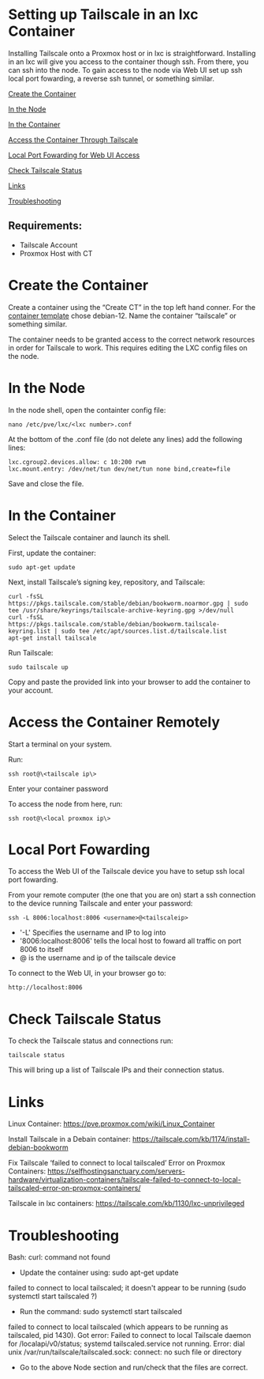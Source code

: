 # Setting up Tailscale in an lxc Container 
Installing Tailscale onto a Proxmox host or in lxc is straightforward. Installing in an lxc will give you access to the container though ssh. From there, you can ssh into the node. To gain access to the node via Web UI set up ssh local port fowarding, a reverse ssh tunnel, or something similar.

[Create the Container](#Create-the-Container)

[In the Node](#In-the-Node)

[In the Container](#In-the-Container)

[Access the Container Through Tailscale](#Access-the-Container-Remotely)

[Local Port Fowarding for Web UI Access](#Local-Port-Fowarding)

[Check Tailscale Status](#Check-Tailscale-Status)

[Links](#Links)

[Troubleshooting](#Troubleshooting)


## Requirements:
- Tailscale Account
- Proxmox Host with CT

# Create the Container
Create a container using the “Create CT” in the top left hand conner. For the [container template](https://pve.proxmox.com/wiki/Linux_Container) chose debian-12. Name the container “tailscale” or something similar.

The container needs to be granted access to the correct network resources in order for Tailscale to work. This requires editing the LXC config files on the node.

# In the Node
In the node shell, open the containter config file:

```
nano /etc/pve/lxc/<lxc number>.conf
```

At the bottom of the .conf file (do not delete any lines) add the following lines:

```
lxc.cgroup2.devices.allow: c 10:200 rwm
lxc.mount.entry: /dev/net/tun dev/net/tun none bind,create=file
```

Save and close the file.

# In the Container
Select the Tailscale container and launch its shell.

First, update the container:

```
sudo apt-get update
```

Next, install Tailscale’s signing key, repository, and Tailscale:

```
curl -fsSL https://pkgs.tailscale.com/stable/debian/bookworm.noarmor.gpg | sudo tee /usr/share/keyrings/tailscale-archive-keyring.gpg >/dev/null
curl -fsSL https://pkgs.tailscale.com/stable/debian/bookworm.tailscale-keyring.list | sudo tee /etc/apt/sources.list.d/tailscale.list
apt-get install tailscale
```

Run Tailscale:

```
sudo tailscale up
```

Copy and paste the provided link into your browser to add the container to your account.

# Access the Container Remotely
Start a terminal on your system.

Run:

```
ssh root@\<tailscale ip\>
```

Enter your container password 

To access the node from here, run:

```
ssh root@\<local proxmox ip\>
```

# Local Port Fowarding
To access the Web UI of the Tailscale device you have to setup ssh local port fowarding.

From your remote computer (the one that you are on) start a ssh connection to the device running Tailscale and enter your password:

```
ssh -L 8006:localhost:8006 <username>@<tailscaleip>
```
  - '-L' Specifies the username and IP to log into
  - '8006:localhost:8006' tells the local host to foward all traffic on port 8006 to itself
  - <username>@<tailscaleip> is the username and ip of the tailscale device

To connect to the Web UI, in your browser go to:

```
http://localhost:8006
```

# Check Tailscale Status
To check the Tailscale status and connections run:

```
tailscale status
```

This will bring up a list of Tailscale IPs and their connection status.

# Links 
Linux Container: https://pve.proxmox.com/wiki/Linux_Container

Install Tailscale in a Debain container: https://tailscale.com/kb/1174/install-debian-bookworm

Fix Tailscale ‘failed to connect to local tailscaled’ Error on Proxmox Containers: https://selfhostingsanctuary.com/servers-hardware/virtualization-containers/tailscale-failed-to-connect-to-local-tailscaled-error-on-proxmox-containers/

Tailscale in lxc containers: https://tailscale.com/kb/1130/lxc-unprivileged

# Troubleshooting
Bash: curl: command not found
- Update the container using: sudo apt-get update

failed to connect to local tailscaled; it doesn't appear to be running (sudo systemctl start tailscaled ?)
- Run the command: sudo systemctl start tailscaled

failed to connect to local tailscaled (which appears to be running as tailscaled, pid 1430). Got error: Failed to connect to local Tailscale daemon for /localapi/v0/status; systemd tailscaled.service not running. Error: dial unix /var/run/tailscale/tailscaled.sock: connect: no such file or directory
- Go to the above Node section and run/check that the files are correct.
